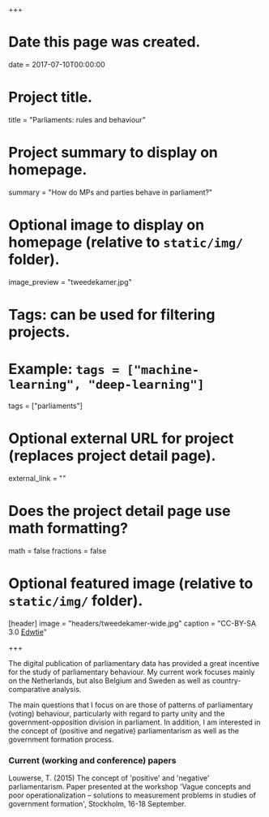 +++
# Date this page was created.
date = 2017-07-10T00:00:00

# Project title.
title = "Parliaments: rules and behaviour"

# Project summary to display on homepage.
summary = "How do MPs and parties behave in parliament?"

# Optional image to display on homepage (relative to `static/img/` folder).
image_preview = "tweedekamer.jpg"

# Tags: can be used for filtering projects.
# Example: `tags = ["machine-learning", "deep-learning"]`
tags = ["parliaments"]

# Optional external URL for project (replaces project detail page).
external_link = ""

# Does the project detail page use math formatting?
math = false
fractions = false

# Optional featured image (relative to `static/img/` folder).
[header]
image = "headers/tweedekamer-wide.jpg"
caption = "CC-BY-SA 3.0 [Edwtie](https://commons.wikimedia.org/wiki/User:Edwtie)"

+++

The digital publication of parliamentary data has provided a great incentive for the study of parliamentary behaviour. My current work focuses mainly on the Netherlands, but also Belgium and Sweden as well as country-comparative analysis.

The main questions that I focus on are those of patterns of parliamentary (voting) behaviour, particularly with regard to party unity and the government-opposition division in parliament. In addition, I am interested in the concept of (positive and negative) parliamentarism as well as the government formation process.

### Current (working and conference) papers

Louwerse, T. (2015) The concept of 'positive' and 'negative' parliamentarism. Paper presented at the workshop 'Vague concepts and poor operationalization – solutions to measurement problems in studies of government formation', Stockholm, 16-18 September.  

